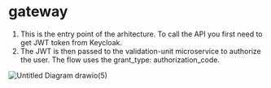 # gateway

1. This is the entry point of the arhitecture. To call the API you first need to get JWT token from Keycloak.
2. The JWT is then passed to the validation-unit microservice to authorize the user. The flow uses the grant_type: authorization_code. 


![Untitled Diagram drawio(5)](https://user-images.githubusercontent.com/58910040/168304163-d16e7134-3e52-44ec-a611-a39bff00af14.png)




